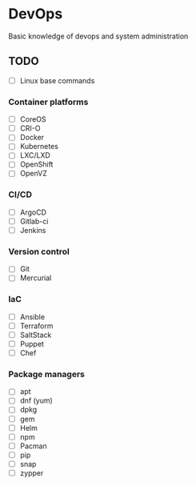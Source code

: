 # DevOps

Basic knowledge of devops and system administration

## TODO

- [ ] Linux base commands

### Container platforms

- [ ] CoreOS
- [ ] CRI-O
- [ ] Docker
- [ ] Kubernetes
- [ ] LXC/LXD
- [ ] OpenShift
- [ ] OpenVZ

### CI/CD

- [ ] ArgoCD
- [ ] Gitlab-ci
- [ ] Jenkins

### Version control

- [ ] Git
- [ ] Mercurial

### IaC

- [ ] Ansible
- [ ] Terraform
- [ ] SaltStack
- [ ] Puppet
- [ ] Chef

### Package managers

- [ ] apt
- [ ] dnf (yum)
- [ ] dpkg
- [ ] gem
- [ ] Helm
- [ ] npm
- [ ] Pacman
- [ ] pip
- [ ] snap
- [ ] zypper
